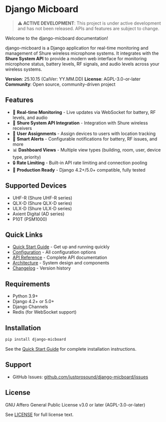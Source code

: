 # Django Micboard

> **⚠️ ACTIVE DEVELOPMENT**: This project is under active development and has not been released. APIs and features are subject to change.

Welcome to the django-micboard documentation!

django-micboard is a Django application for real-time monitoring and management of Shure wireless microphone systems. It integrates with the **Shure System API** to provide a modern web interface for monitoring microphone status, battery levels, RF signals, and audio levels across your wireless systems.

**Version**: 25.10.15 (CalVer: YY.MM.DD)
**License**: AGPL-3.0-or-later
**Community**: Open source, community-driven project

## Features

- 🎤 **Real-time Monitoring** - Live updates via WebSocket for battery, RF levels, and audio
- 🔌 **Shure System API Integration** - Integration with Shure wireless receivers
- 👥 **User Assignments** - Assign devices to users with location tracking
- 🚨 **Smart Alerts** - Configurable notifications for battery, RF issues, and more
- 📊 **Dashboard Views** - Multiple view types (building, room, user, device type, priority)
- 🔒 **Rate Limiting** - Built-in API rate limiting and connection pooling
- 🐳 **Production Ready** - Django 4.2+/5.0+ compatible, fully tested

## Supported Devices

- UHF-R (Shure UHF-R series)
- QLX-D (Shure QLX-D series)
- ULX-D (Shure ULX-D series)
- Axient Digital (AD series)
- P10T (PSM1000)

## Quick Links

- [Quick Start Guide](quickstart.md) - Get up and running quickly
- [Configuration](configuration.md) - All configuration options
- [API Reference](api-reference.md) - Complete API documentation
- [Architecture](architecture.md) - System design and components
- [Changelog](changelog.md) - Version history

## Requirements

- Python 3.9+
- Django 4.2+ or 5.0+
- Django Channels
- Redis (for WebSocket support)

## Installation

```bash
pip install django-micboard
```

See the [Quick Start Guide](quickstart.md) for complete installation instructions.

## Support

- GitHub Issues: [github.com/justprosound/django-micboard/issues](https://github.com/justprosound/django-micboard/issues)

## License

GNU Affero General Public License v3.0 or later (AGPL-3.0-or-later)

See [LICENSE](../LICENSE) for full license text.
